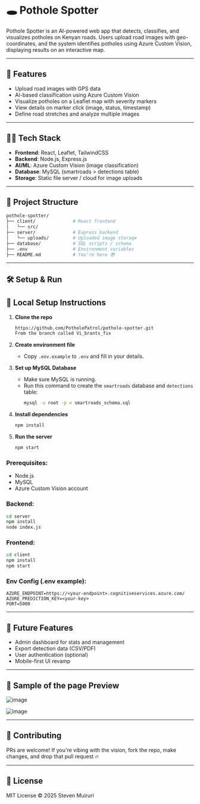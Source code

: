 # 🕳️ Pothole Spotter

Pothole Spotter is an AI-powered web app that detects, classifies, and visualizes potholes on Kenyan roads. Users upload road images with geo-coordinates, and the system identifies potholes using Azure Custom Vision, displaying results on an interactive map.

---

## 🚀 Features

- Upload road images with GPS data
- AI-based classification using Azure Custom Vision
- Visualize potholes on a Leaflet map with severity markers
- View details on marker click (image, status, timestamp)
- Define road stretches and analyze multiple images

---

## 🧑‍💻 Tech Stack

- **Frontend**: React, Leaflet, TailwindCSS
- **Backend**: Node.js, Express.js
- **AI/ML**: Azure Custom Vision (image classification)
- **Database**: MySQL (smartroads > detections table)
- **Storage**: Static file server / cloud for image uploads

---

## 📂 Project Structure

```bash
pothole-spotter/
├── client/              # React frontend
│   └── src/
├── server/              # Express backend
│   └── uploads/         # Uploaded image storage
├── database/            # SQL scripts / schema
├── .env                 # Environment variables
├── README.md            # You’re here 😎
```

---

## 🛠️ Setup & Run

## 🧠 Local Setup Instructions

1. **Clone the repo**
   ```bash
   https://github.com/PotholePatrol/pothole-spotter.git
   From the branch called Vi_brants_fix
   ```

2. **Create environment file**
   - Copy `.env.example` to `.env` and fill in your details.

3. **Set up MySQL Database**
   - Make sure MySQL is running.
   - Run this command to create the `smartroads` database and `detections` table:
     ```bash
     mysql -u root -p < smartroads_schema.sql
     ```

4. **Install dependencies**
   ```bash
   npm install
   ```

5. **Run the server**
   ```bash
   npm start
   

### Prerequisites:
- Node.js
- MySQL
- Azure Custom Vision account

### Backend:
```bash
cd server
npm install
node index.js
```

### Frontend:
```bash
cd client
npm install
npm start
```

### Env Config (.env example):
```env
AZURE_ENDPOINT=https://<your-endpoint>.cognitiveservices.azure.com/
AZURE_PREDICTION_KEY=<your-key>
PORT=5000
```

---

## 🧠 Future Features
- Admin dashboard for stats and management
- Export detection data (CSV/PDF)
- User authentication (optional)
- Mobile-first UI revamp

---

## 📸 Sample of the page Preview

![image](https://github.com/user-attachments/assets/3fa1570b-5477-4392-bf1b-4a547dcdce69)

![image](https://github.com/user-attachments/assets/a049d705-7fdd-46d8-ae6e-46b54039ec05)


---

## 🤝 Contributing

PRs are welcome! If you're vibing with the vision, fork the repo, make changes, and drop that pull request 🔥

---

## 🧾 License

MIT License © 2025 Steven Muiruri
